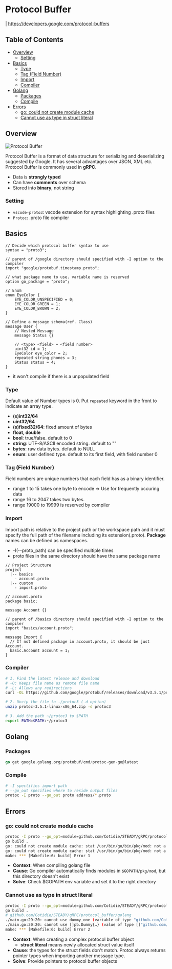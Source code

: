 # Protocol Buffer
| https://developers.google.com/protocol-buffers

## Table of Contents
- [Overview](#overview)
  - [Setting](#setting)
- [Basics](#basics)
  - [Type](#type)
  - [Tag (Field Number)](#tag-field-number)
  - [Import](#import)
  - [Compiler](#compiler)
- [Golang](#golang)
  - [Packages](#packages)
  - [Compile](#compile)
- [Errors](#errors)
  - [go: could not create module cache](#go-could-not-create-module-cache)
  - [Cannot use <type> as type <type2> in struct literal](#cannot-use-type-as-type-type2-in-struct-literal)

## Overview
![Protocol Buffer](https://i.imgur.com/bBXCEpw.png)

Protocol Buffer is a format of data structure for serializing and deserializing suggested by Google. It has several advantages over JSON, XML etc. Protocol Buffer is commonly used in **gRPC**.
- Data is **strongly typed**
- Can have **comments** over schema
- Stored into **binary**, not string

### Setting
* ```vscode-proto3```: vscode extension for syntax highlighting .proto files
* ```Protoc```: .proto file compiler

## Basics
```proto3
// Decide which protocol buffer syntax to use
syntax = "proto3";

// parent of /google directory should specified with -I option to the compiler
import "google/protobuf.timestamp.proto";

// what package name to use. variable name is reserved
option go_package = "proto";

// Enum
enum EyeColor {
    EYE_COLOR_UNSPECIFIED = 0;
    EYE_COLOR_GREEN = 1;
    EYE_COLOR_BROWN = 2;
}

// Define a message schema(ref. Class)
message User {
    // Nested Message
    message Status {}

    // <type> <field> = <field number>
    uint32 id = 1;
    EyeColor eye_color = 2;
    repeated string phones = 3;
    Status status = 4;
}
```
- it won't compile if there is a unpopulated field
  
### Type
Default value of Number types is 0. Put ```repeated``` keyword in the front to indicate an array type.
- **(s)int32/64**
- **uint32/64**
- **(s)fixed32/64**: fixed amount of bytes
- **float, double**
- **bool**: true/false. default to 0
- **string**: UTF-8/ASCII encoded string. default to ""
- **bytes**: raw data bytes. default to NULL
- **enum**: user defined type. default to its first field, with field number 0

### Tag (Field Number)
Field numbers are unique numbers that each field has as a binary identifier.
- range 1 to 15 takes one byte to encode
    => Use for frequently occuring data
- range 16 to 2047 takes two bytes.
- range 19000 to 19999 is reserved by compiler

### Import
Import path is relative to the project path or the workspace path and it must specify the full path of the filename including its extension(.proto). **Package** names can be defined as namespaces. 
- -I(--proto_path) can be specified multiple times
- proto files in the same directory should have the same package name
```proto3
// Project Structure
project
  |-- basics
    - account.proto
  |-- custom
    - import.proto

// account.proto
package basic;

message Account {}

// parent of /basics directory should specified with -I option to the compiler
import "basics/account.proto";

message Import {
  // If not defined package in account.proto, it should be just Account.
  basic.Account account = 1;
}
```

### Compiler
```bash
# 1. Find the latest release and download
# -O: Keeps file name as remote file name
# -L: Allows any redirections
curl -OL https://github.com/google/protobuf/releases/download/v3.5.1/protoc-3.5.1-linux-x86_64.zip

# 2. Unzip the file to ./protoc3 (-d option)
unzip protoc-3.5.1-linux-x86_64.zip -d protoc3

# 3. Add the path ~/protoc3 to $PATH
export PATH=$PATH:~/protoc3
```

## Golang
### Packages
```go
go get google.golang.org/protobuf/cmd/protoc-gen-go@latest
```

### Compile
```bash
# -I spectifies import path
# --go_out specifies where to reside output files
protoc -I proto --go_out proto address/*.proto
```

## Errors
### go: could not create module cache
```bash
protoc -I proto --go_opt=module=github.com/Cotidie/STEADY/gRPC/protocol_buffer/golang --go_out=. proto/*.proto
go build .
go: could not create module cache: stat /usr/bin/go/bin/pkg/mod: not a directory
go: could not create module cache: stat /usr/bin/go/bin/pkg/mod: not a directory
make: *** [Makefile:6: build] Error 1
```
- **Context**: When compiling golang file
- **Cause**: Go compiler automatically finds modules in ```$GOPATH/pkg/mod```, but this directory doesn't exist
- **Solve**: Check $GOPATH env variable and set it to the right directory

### Cannot use <type> as type <type2> in struct literal
```bash
protoc -I proto --go_opt=module=github.com/Cotidie/STEADY/gRPC/protocol_buffer/golang --go_out=. proto/*.proto
go build .
# github.com/Cotidie/STEADY/gRPC/protocol_buffer/golang
./main.go:29:20: cannot use dummy_one (variable of type "github.com/Cotidie/STEADY/gRPC/protocol_buffer/golang/proto".Dummy) as type *"github.com/Cotidie/STEADY/gRPC/protocol_buffer/golang/proto".Dummy in struct literal
./main.go:30:20: cannot use []pb.Dummy{…} (value of type []"github.com/Cotidie/STEADY/gRPC/protocol_buffer/golang/proto".Dummy) as type []*"github.com/Cotidie/STEADY/gRPC/protocol_buffer/golang/proto".Dummy in struct literal
make: *** [Makefile:6: build] Error 2
```
- **Context**: When creating a complex protocol buffer object
  - **struct literal** means newly allocated struct value itself
- **Cause**: the types for the struct fields don't match. Protoc always returns pointer types when importing another message type.
- **Solve**: Provide pointers to protocol buffer objects